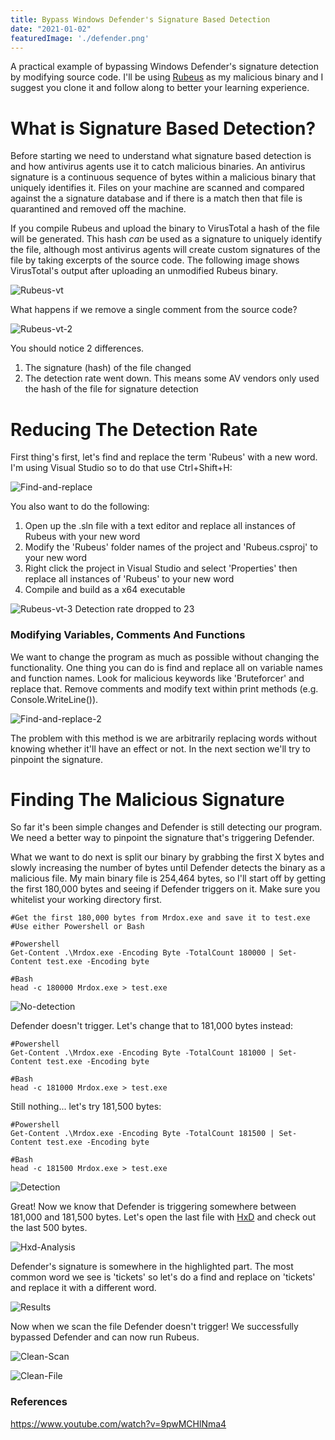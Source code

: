 ```yaml
---
title: Bypass Windows Defender's Signature Based Detection
date: "2021-01-02"
featuredImage: './defender.png'
---
```


A practical example of bypassing Windows Defender's signature detection by modifying source code<!-- end -->. I'll be using <a href="https://github.com/GhostPack/Rubeus">Rubeus</a> as my malicious binary and I suggest you clone it and follow along to better your learning experience.

# What is Signature Based Detection?

Before starting we need to understand what signature based detection is and how antivirus agents use it to catch malicious binaries. An antivirus signature is a continuous sequence of bytes within a malicious binary that uniquely identifies it. Files on your machine are scanned and compared against the a signature database and if there is a match then that file is quarantined and removed off the machine.

If you compile Rubeus and upload the binary to VirusTotal a hash of the file will be generated. This hash <i>can</i> be used as a signature to uniquely identify the file, although most antivirus agents will create custom signatures of the file by taking excerpts of the source code. The following image shows VirusTotal's output after uploading an unmodified Rubeus binary.

![Rubeus-vt](./vt-rubeus-hash.png)

What happens if we remove a single comment from the source code?

![Rubeus-vt-2](./vt-rubeus-hash-2.png)

You should notice 2 differences.

1.  The signature (hash) of the file changed
2.  The detection rate went down. This means some AV vendors only used the hash of the file for signature detection

# Reducing The Detection Rate

First thing's first, let's find and replace the term 'Rubeus' with a new word. I'm using Visual Studio so to do that use Ctrl+Shift+H:

![Find-and-replace](./find-and-replace-all.png)

You also want to do the following:
1.  Open up the .sln file with a text editor and replace all instances of Rubeus with your new word
2.  Modify the 'Rubeus' folder names of the project and 'Rubeus.csproj' to your new word
3.  Right click the project in Visual Studio and select 'Properties' then replace all instances of 'Rubeus' to your new word
4.  Compile and build as a x64 executable

![Rubeus-vt-3](./vt-rubeus-hash-3.png)
Detection rate dropped to 23

### Modifying Variables, Comments And Functions

We want to change the program as much as possible without changing the functionality. One thing you can do is find and replace all on variable names and function names. Look for malicious keywords like 'Bruteforcer' and replace that. Remove comments and modify text within print methods (e.g. Console.WriteLine()).

![Find-and-replace-2](./find-and-replace-all-2.png)

The problem with this method is we are arbitrarily replacing words without knowing whether it'll have an effect or not. In the next section we'll try to pinpoint the signature.

# Finding The Malicious Signature

So far it's been simple changes and Defender is still detecting our program. We need a better way to pinpoint the signature that's triggering Defender.

What we want to do next is split our binary by grabbing the first X bytes and slowly increasing the number of bytes until Defender detects the binary as a malicious file. My main binary file is 254,464 bytes, so I'll start off by getting the first 180,000 bytes and seeing if Defender triggers on it. Make sure you whitelist your working directory first.

    #Get the first 180,000 bytes from Mrdox.exe and save it to test.exe
    #Use either Powershell or Bash

    #Powershell
    Get-Content .\Mrdox.exe -Encoding Byte -TotalCount 180000 | Set-Content test.exe -Encoding byte

    #Bash
    head -c 180000 Mrdox.exe > test.exe

![No-detection](./no-detection.gif)

Defender doesn't trigger. Let's change that to 181,000 bytes instead:

    #Powershell
    Get-Content .\Mrdox.exe -Encoding Byte -TotalCount 181000 | Set-Content test.exe -Encoding byte

    #Bash
    head -c 181000 Mrdox.exe > test.exe


Still nothing... let's try 181,500 bytes:

    #Powershell
    Get-Content .\Mrdox.exe -Encoding Byte -TotalCount 181500 | Set-Content test.exe -Encoding byte

    #Bash
    head -c 181500 Mrdox.exe > test.exe


![Detection](./detection.gif)

Great! Now we know that Defender is triggering somewhere between 181,000 and 181,500 bytes. Let's open the last file with <a href="https://mh-nexus.de/en/hxd/">HxD</a> and check out the last 500 bytes.

![Hxd-Analysis](./hxd-analysis.png)

Defender's signature is somewhere in the highlighted part. The most common word we see is 'tickets' so let's do a find and replace on 'tickets' and replace it with a different word.

![Results](./find-and-replace-all-results.png)

Now when we scan the file Defender doesn't trigger! We successfully bypassed Defender and can now run Rubeus.

![Clean-Scan](./clean-scan.gif)

![Clean-File](./clean-file.png)

### References

https://www.youtube.com/watch?v=9pwMCHlNma4